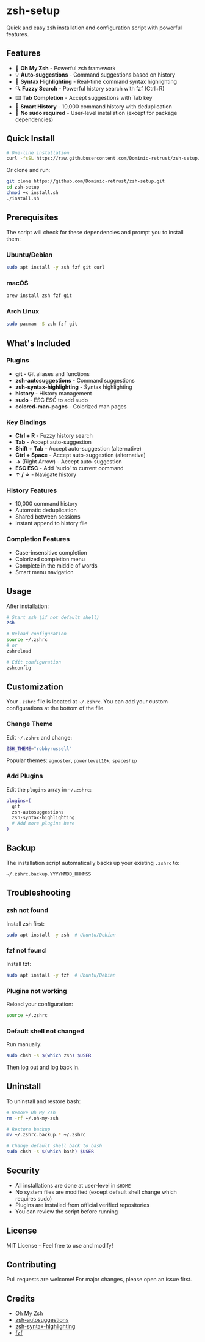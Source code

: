 # zsh-setup

Quick and easy zsh installation and configuration script with powerful features.

## Features

- 🚀 **Oh My Zsh** - Powerful zsh framework
- 💡 **Auto-suggestions** - Command suggestions based on history
- 🎨 **Syntax Highlighting** - Real-time command syntax highlighting
- 🔍 **Fuzzy Search** - Powerful history search with fzf (Ctrl+R)
- ⌨️  **Tab Completion** - Accept suggestions with Tab key
- 📝 **Smart History** - 10,000 command history with deduplication
- 🎯 **No sudo required** - User-level installation (except for package dependencies)

## Quick Install

```bash
# One-line installation
curl -fsSL https://raw.githubusercontent.com/Dominic-retrust/zsh-setup/main/install.sh | bash
```

Or clone and run:

```bash
git clone https://github.com/Dominic-retrust/zsh-setup.git
cd zsh-setup
chmod +x install.sh
./install.sh
```

## Prerequisites

The script will check for these dependencies and prompt you to install them:

### Ubuntu/Debian
```bash
sudo apt install -y zsh fzf git curl
```

### macOS
```bash
brew install zsh fzf git
```

### Arch Linux
```bash
sudo pacman -S zsh fzf git
```

## What's Included

### Plugins
- **git** - Git aliases and functions
- **zsh-autosuggestions** - Command suggestions
- **zsh-syntax-highlighting** - Syntax highlighting
- **history** - History management
- **sudo** - ESC ESC to add sudo
- **colored-man-pages** - Colorized man pages

### Key Bindings
- **Ctrl + R** - Fuzzy history search
- **Tab** - Accept auto-suggestion
- **Shift + Tab** - Accept auto-suggestion (alternative)
- **Ctrl + Space** - Accept auto-suggestion (alternative)
- **→** (Right Arrow) - Accept auto-suggestion
- **ESC ESC** - Add 'sudo' to current command
- **↑ / ↓** - Navigate history

### History Features
- 10,000 command history
- Automatic deduplication
- Shared between sessions
- Instant append to history file

### Completion Features
- Case-insensitive completion
- Colorized completion menu
- Complete in the middle of words
- Smart menu navigation

## Usage

After installation:

```bash
# Start zsh (if not default shell)
zsh

# Reload configuration
source ~/.zshrc
# or
zshreload

# Edit configuration
zshconfig
```

## Customization

Your `.zshrc` file is located at `~/.zshrc`. You can add your custom configurations at the bottom of the file.

### Change Theme

Edit `~/.zshrc` and change:
```bash
ZSH_THEME="robbyrussell"
```

Popular themes: `agnoster`, `powerlevel10k`, `spaceship`

### Add Plugins

Edit the `plugins` array in `~/.zshrc`:
```bash
plugins=(
  git
  zsh-autosuggestions
  zsh-syntax-highlighting
  # Add more plugins here
)
```

## Backup

The installation script automatically backs up your existing `.zshrc` to:
```
~/.zshrc.backup.YYYYMMDD_HHMMSS
```

## Troubleshooting

### zsh not found
Install zsh first:
```bash
sudo apt install -y zsh  # Ubuntu/Debian
```

### fzf not found
Install fzf:
```bash
sudo apt install -y fzf  # Ubuntu/Debian
```

### Plugins not working
Reload your configuration:
```bash
source ~/.zshrc
```

### Default shell not changed
Run manually:
```bash
sudo chsh -s $(which zsh) $USER
```
Then log out and log back in.

## Uninstall

To uninstall and restore bash:

```bash
# Remove Oh My Zsh
rm -rf ~/.oh-my-zsh

# Restore backup
mv ~/.zshrc.backup.* ~/.zshrc

# Change default shell back to bash
sudo chsh -s $(which bash) $USER
```

## Security

- All installations are done at user-level in `$HOME`
- No system files are modified (except default shell change which requires sudo)
- Plugins are installed from official verified repositories
- You can review the script before running

## License

MIT License - Feel free to use and modify!

## Contributing

Pull requests are welcome! For major changes, please open an issue first.

## Credits

- [Oh My Zsh](https://github.com/ohmyzsh/ohmyzsh)
- [zsh-autosuggestions](https://github.com/zsh-users/zsh-autosuggestions)
- [zsh-syntax-highlighting](https://github.com/zsh-users/zsh-syntax-highlighting)
- [fzf](https://github.com/junegunn/fzf)
